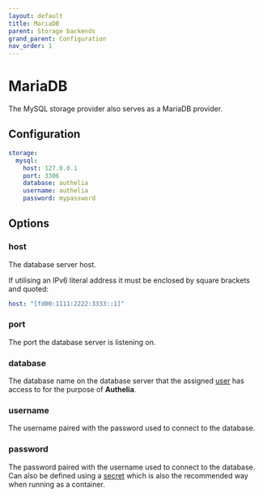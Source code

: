 ```yaml
---
layout: default
title: MariaDB
parent: Storage backends
grand_parent: Configuration
nav_order: 1
---
```


# MariaDB

The MySQL storage provider also serves as a MariaDB provider.

## Configuration

```yaml
storage:
  mysql:
    host: 127.0.0.1
    port: 3306
    database: authelia
    username: authelia
    password: mypassword
```

## Options

### host

The database server host.

If utilising an IPv6 literal address it must be enclosed by square brackets and quoted:
```yaml
host: "[fd00:1111:2222:3333::1]"
```

### port

The port the database server is listening on.

### database

The database name on the database server that the assigned [user](#username) has access to for the purpose of
**Authelia**. 

### username

The username paired with the password used to connect to the database.

### password

The password paired with the username used to connect to the database. Can also be defined using a
[secret](../secrets.md) which is also the recommended way when running as a container.

